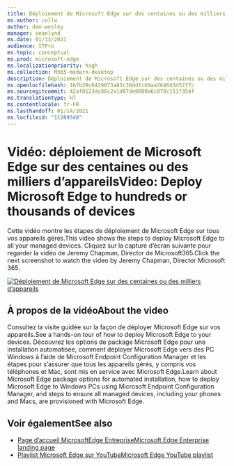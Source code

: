 ```yaml
---
title: Déploiement de Microsoft Edge sur des centaines ou des milliers d’appareils
ms.author: collw
author: dan-wesley
manager: seanlynd
ms.date: 01/13/2021
audience: ITPro
ms.topic: conceptual
ms.prod: microsoft-edge
ms.localizationpriority: high
ms.collection: M365-modern-desktop
description: Déploiement de Microsoft Edge sur des centaines ou des milliers d’appareils
ms.openlocfilehash: 16fb39c6429073a83c30ddfc69aa764643d57f7c
ms.sourcegitcommit: 42af8123dc86c2a1d07de0080a6c878c151f354f
ms.translationtype: HT
ms.contentlocale: fr-FR
ms.lasthandoff: 01/14/2021
ms.locfileid: "11269348"
---
```

# <span data-ttu-id="0b277-103">Vidéo: déploiement de Microsoft Edge sur des centaines ou des milliers d’appareils</span><span class="sxs-lookup"><span data-stu-id="0b277-103">Video: Deploy Microsoft Edge to hundreds or thousands of devices</span></span>

<span data-ttu-id="0b277-104">Cette vidéo montre les étapes de déploiement de Microsoft Edge sur tous vos appareils gérés.</span><span class="sxs-lookup"><span data-stu-id="0b277-104">This video shows the steps to deploy Microsoft Edge to all your managed devices.</span></span> <span data-ttu-id="0b277-105">Cliquez sur la capture d’écran suivante pour regarder la vidéo de Jeremy Chapman, Director de Microsoft365.</span><span class="sxs-lookup"><span data-stu-id="0b277-105">Click the next screenshot to watch the video by Jeremy Chapman, Director Microsoft 365.</span></span>

[![Déploiement de Microsoft Edge sur des centaines ou des milliers d’appareils](media/microsoft-edge-video-deploy/0.png)](http://www.youtube.com/watch?v=o90UsN6g6NE "Deploy Microsoft Edge to hundreds or thousands of devices")

## <span data-ttu-id="0b277-107">À propos de la vidéo</span><span class="sxs-lookup"><span data-stu-id="0b277-107">About the video</span></span>

<span data-ttu-id="0b277-108">Consultez la visite guidée sur la façon de déployer Microsoft Edge sur vos appareils.</span><span class="sxs-lookup"><span data-stu-id="0b277-108">See a hands-on tour of how to deploy Microsoft Edge to your devices.</span></span> <span data-ttu-id="0b277-109">Découvrez les options de package Microsoft Edge pour une installation automatisée, comment déployer Microsoft Edge vers des PC Windows à l’aide de Microsoft Endpoint Configuration Manager et les étapes pour s’assurer que tous les appareils gérés, y compris vos téléphones et Mac, sont mis en service avec Microsoft Edge.</span><span class="sxs-lookup"><span data-stu-id="0b277-109">Learn about Microsoft Edge package options for automated installation, how to deploy Microsoft Edge to Windows PCs using Microsoft Endpoint Configuration Manager, and steps to ensure all managed devices, including your phones and Macs, are provisioned with Microsoft Edge.</span></span>

## <span data-ttu-id="0b277-110">Voir également</span><span class="sxs-lookup"><span data-stu-id="0b277-110">See also</span></span>

- [<span data-ttu-id="0b277-111">Page d’accueil MicrosoftEdge Entreprise</span><span class="sxs-lookup"><span data-stu-id="0b277-111">Microsoft Edge Enterprise landing page</span></span>](https://aka.ms/EdgeEnterprise)
- [<span data-ttu-id="0b277-112">Playlist Microsoft Edge sur YouTube</span><span class="sxs-lookup"><span data-stu-id="0b277-112">Microsoft Edge YouTube playlist</span></span>](https://www.youtube.com/playlist?list=PLXtHYVsvn_b-uXh1tMeYpT-0iD8tD3tFy)
